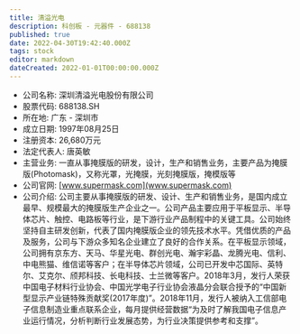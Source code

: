 ```yaml
---
title: 清溢光电
description: 科创板 - 元器件 - 688138
published: true
date: 2022-04-30T19:42:40.000Z
tags: stock
editor: markdown
dateCreated: 2022-01-01T00:00:00.000Z
---
```


- 公司名称: 深圳清溢光电股份有限公司
- 股票代码: 688138.SH
- 所在地: 广东 - 深圳市
- 成立日期: 1997年08月25日
- 注册资本: 26,680万元
- 法定代表人: 唐英敏
- 主营业务: 一直从事掩膜版的研发，设计，生产和销售业务，主要产品为掩膜版(Photomask)，又称光罩，光掩膜，光刻掩膜版，掩模版等
- 公司官网: [www.supermask.com](www.supermask.com)
- 公司介绍: 公司主要从事掩膜版的研发、设计、生产和销售业务，是国内成立最早、规模最大的掩膜版生产企业之一。公司产品主要应用于平板显示、半导体芯片、触控、电路板等行业，是下游行业产品制程中的关键工具。公司始终坚持自主研发创新，代表了国内掩膜版企业的领先技术水平。凭借优质的产品及服务，公司与下游众多知名企业建立了良好的合作关系。在平板显示领域，公司拥有京东方、天马、华星光电、群创光电、瀚宇彩晶、龙腾光电、信利、中电熊猫、维信诺等客户；在半导体芯片领域，公司已开发中芯国际、英特尔、艾克尔、颀邦科技、长电科技、士兰微等客户。2018年3月，发行人荣获中国电子材料行业协会、中国光学电子行业协会液晶分会联合授予的“中国新型显示产业链特殊贡献奖(2017年度)”。2018年11月，发行人被纳入工信部电子信息制造业重点联系企业，每月提供经营数据“为及时了解我国电子信息产业运行情况，分析判断行业发展态势，为行业决策提供参考和支撑”。


